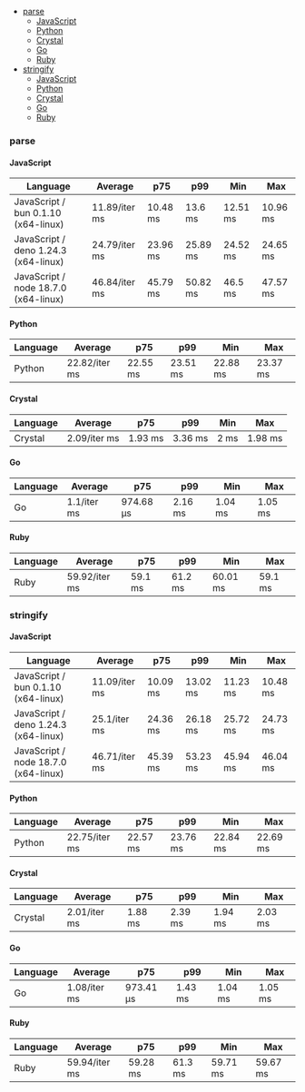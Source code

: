 - [parse](#json-parse)
    - [JavaScript](#json-parse-javascript)
    - [Python](#json-parse-python)
    - [Crystal](#json-parse-crystal)
    - [Go](#json-parse-go)
    - [Ruby](#json-parse-ruby)
- [stringify](#json-stringify)
    - [JavaScript](#json-stringify-javascript)
    - [Python](#json-stringify-python)
    - [Crystal](#json-stringify-crystal)
    - [Go](#json-stringify-go)
    - [Ruby](#json-stringify-ruby)

### <a name="json-parse">parse</a>

#### <a name="json-parse-javascript">JavaScript</a>

| Language                             | Average       | p75      | p99      | Min      | Max      |
| ------------------------------------ | ------------- | -------- | -------- | -------- | -------- |
| JavaScript / bun 0.1.10 (x64-linux)  | 11.89/iter ms | 10.48 ms | 13.6 ms  | 12.51 ms | 10.96 ms |
| JavaScript / deno 1.24.3 (x64-linux) | 24.79/iter ms | 23.96 ms | 25.89 ms | 24.52 ms | 24.65 ms |
| JavaScript / node 18.7.0 (x64-linux) | 46.84/iter ms | 45.79 ms | 50.82 ms | 46.5 ms  | 47.57 ms |

<div id="chart-10"></div>
<script src="https://cdn.jsdelivr.net/npm/apexcharts"></script>
<script>
new ApexCharts(document.querySelector('chart-10'), {"chart":{"height":320,"type":"bar","toolbar":{"show":true},"animations":{"enabled":false}},"series":[{"name":"json","data":[24786452.15999999,11887022.889999997,46839748.760000005]}],"stroke":{"width":1,"curve":"straight"},"xaxis":{"categories":["JavaScript / deno 1.24.3 (x64-linux)","JavaScript / bun 0.1.10 (x64-linux)","JavaScript / node 18.7.0 (x64-linux)"],"tooltip":{"enabled":false}}})
</script>

#### <a name="json-parse-python">Python</a>

| Language | Average       | p75      | p99      | Min      | Max      |
| -------- | ------------- | -------- | -------- | -------- | -------- |
| Python   | 22.82/iter ms | 22.55 ms | 23.51 ms | 22.88 ms | 23.37 ms |

<div id="chart-11"></div>
<script src="https://cdn.jsdelivr.net/npm/apexcharts"></script>
<script>
new ApexCharts(document.querySelector('chart-11'), {"chart":{"height":320,"type":"bar","toolbar":{"show":true},"animations":{"enabled":false}},"series":[{"name":"json","data":[22815727.69]}],"stroke":{"width":1,"curve":"straight"},"xaxis":{"categories":["Python"],"tooltip":{"enabled":false}}})
</script>

#### <a name="json-parse-crystal">Crystal</a>

| Language | Average      | p75     | p99     | Min  | Max     |
| -------- | ------------ | ------- | ------- | ---- | ------- |
| Crystal  | 2.09/iter ms | 1.93 ms | 3.36 ms | 2 ms | 1.98 ms |

<div id="chart-12"></div>
<script src="https://cdn.jsdelivr.net/npm/apexcharts"></script>
<script>
new ApexCharts(document.querySelector('chart-12'), {"chart":{"height":320,"type":"bar","toolbar":{"show":true},"animations":{"enabled":false}},"series":[{"name":"json","data":[2089481.1100000006]}],"stroke":{"width":1,"curve":"straight"},"xaxis":{"categories":["Crystal"],"tooltip":{"enabled":false}}})
</script>

#### <a name="json-parse-go">Go</a>

| Language | Average     | p75       | p99     | Min     | Max     |
| -------- | ----------- | --------- | ------- | ------- | ------- |
| Go       | 1.1/iter ms | 974.68 µs | 2.16 ms | 1.04 ms | 1.05 ms |

<div id="chart-13"></div>
<script src="https://cdn.jsdelivr.net/npm/apexcharts"></script>
<script>
new ApexCharts(document.querySelector('chart-13'), {"chart":{"height":320,"type":"bar","toolbar":{"show":true},"animations":{"enabled":false}},"series":[{"name":"json","data":[1097315.3399999996]}],"stroke":{"width":1,"curve":"straight"},"xaxis":{"categories":["Go"],"tooltip":{"enabled":false}}})
</script>

#### <a name="json-parse-ruby">Ruby</a>

| Language | Average       | p75     | p99     | Min      | Max     |
| -------- | ------------- | ------- | ------- | -------- | ------- |
| Ruby     | 59.92/iter ms | 59.1 ms | 61.2 ms | 60.01 ms | 59.1 ms |

<div id="chart-14"></div>
<script src="https://cdn.jsdelivr.net/npm/apexcharts"></script>
<script>
new ApexCharts(document.querySelector('chart-14'), {"chart":{"height":320,"type":"bar","toolbar":{"show":true},"animations":{"enabled":false}},"series":[{"name":"json","data":[59916075.90000002]}],"stroke":{"width":1,"curve":"straight"},"xaxis":{"categories":["Ruby"],"tooltip":{"enabled":false}}})
</script>

### <a name="json-stringify">stringify</a>

#### <a name="json-stringify-javascript">JavaScript</a>

| Language                             | Average       | p75      | p99      | Min      | Max      |
| ------------------------------------ | ------------- | -------- | -------- | -------- | -------- |
| JavaScript / bun 0.1.10 (x64-linux)  | 11.09/iter ms | 10.09 ms | 13.02 ms | 11.23 ms | 10.48 ms |
| JavaScript / deno 1.24.3 (x64-linux) | 25.1/iter ms  | 24.36 ms | 26.18 ms | 25.72 ms | 24.73 ms |
| JavaScript / node 18.7.0 (x64-linux) | 46.71/iter ms | 45.39 ms | 53.23 ms | 45.94 ms | 46.04 ms |

<div id="chart-15"></div>
<script src="https://cdn.jsdelivr.net/npm/apexcharts"></script>
<script>
new ApexCharts(document.querySelector('chart-15'), {"chart":{"height":320,"type":"bar","toolbar":{"show":true},"animations":{"enabled":false}},"series":[{"name":"json","data":[25104896.730000004,11091780.429999998,46706676.30999999]}],"stroke":{"width":1,"curve":"straight"},"xaxis":{"categories":["JavaScript / deno 1.24.3 (x64-linux)","JavaScript / bun 0.1.10 (x64-linux)","JavaScript / node 18.7.0 (x64-linux)"],"tooltip":{"enabled":false}}})
</script>

#### <a name="json-stringify-python">Python</a>

| Language | Average       | p75      | p99      | Min      | Max      |
| -------- | ------------- | -------- | -------- | -------- | -------- |
| Python   | 22.75/iter ms | 22.57 ms | 23.76 ms | 22.84 ms | 22.69 ms |

<div id="chart-16"></div>
<script src="https://cdn.jsdelivr.net/npm/apexcharts"></script>
<script>
new ApexCharts(document.querySelector('chart-16'), {"chart":{"height":320,"type":"bar","toolbar":{"show":true},"animations":{"enabled":false}},"series":[{"name":"json","data":[22752412.749999996]}],"stroke":{"width":1,"curve":"straight"},"xaxis":{"categories":["Python"],"tooltip":{"enabled":false}}})
</script>

#### <a name="json-stringify-crystal">Crystal</a>

| Language | Average      | p75     | p99     | Min     | Max     |
| -------- | ------------ | ------- | ------- | ------- | ------- |
| Crystal  | 2.01/iter ms | 1.88 ms | 2.39 ms | 1.94 ms | 2.03 ms |

<div id="chart-17"></div>
<script src="https://cdn.jsdelivr.net/npm/apexcharts"></script>
<script>
new ApexCharts(document.querySelector('chart-17'), {"chart":{"height":320,"type":"bar","toolbar":{"show":true},"animations":{"enabled":false}},"series":[{"name":"json","data":[2012363.0099999995]}],"stroke":{"width":1,"curve":"straight"},"xaxis":{"categories":["Crystal"],"tooltip":{"enabled":false}}})
</script>

#### <a name="json-stringify-go">Go</a>

| Language | Average      | p75       | p99     | Min     | Max     |
| -------- | ------------ | --------- | ------- | ------- | ------- |
| Go       | 1.08/iter ms | 973.41 µs | 1.43 ms | 1.04 ms | 1.05 ms |

<div id="chart-18"></div>
<script src="https://cdn.jsdelivr.net/npm/apexcharts"></script>
<script>
new ApexCharts(document.querySelector('chart-18'), {"chart":{"height":320,"type":"bar","toolbar":{"show":true},"animations":{"enabled":false}},"series":[{"name":"json","data":[1078819.9200000004]}],"stroke":{"width":1,"curve":"straight"},"xaxis":{"categories":["Go"],"tooltip":{"enabled":false}}})
</script>

#### <a name="json-stringify-ruby">Ruby</a>

| Language | Average       | p75      | p99     | Min      | Max      |
| -------- | ------------- | -------- | ------- | -------- | -------- |
| Ruby     | 59.94/iter ms | 59.28 ms | 61.3 ms | 59.71 ms | 59.67 ms |

<div id="chart-19"></div>
<script src="https://cdn.jsdelivr.net/npm/apexcharts"></script>
<script>
new ApexCharts(document.querySelector('chart-19'), {"chart":{"height":320,"type":"bar","toolbar":{"show":true},"animations":{"enabled":false}},"series":[{"name":"json","data":[59937908.12000002]}],"stroke":{"width":1,"curve":"straight"},"xaxis":{"categories":["Ruby"],"tooltip":{"enabled":false}}})
</script>

